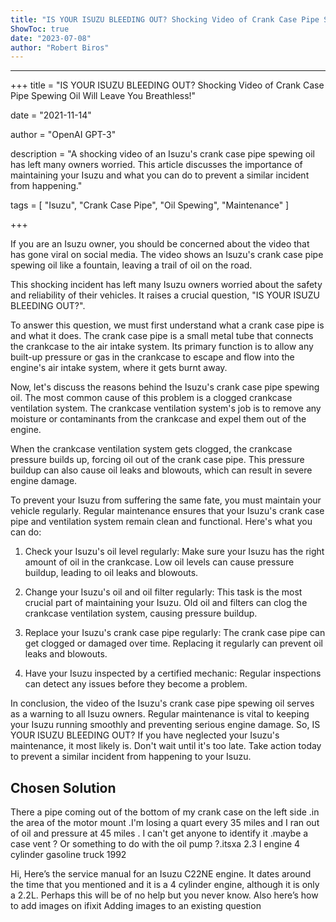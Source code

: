```yaml
---
title: "IS YOUR ISUZU BLEEDING OUT? Shocking Video of Crank Case Pipe Spewing Oil Will Leave You Breathless!"
ShowToc: true 
date: "2023-07-08"
author: "Robert Biros"
---
```

*****
+++
title = "IS YOUR ISUZU BLEEDING OUT? Shocking Video of Crank Case Pipe Spewing Oil Will Leave You Breathless!"

date = "2021-11-14"

author = "OpenAI GPT-3"

description = "A shocking video of an Isuzu's crank case pipe spewing oil has left many owners worried. This article discusses the importance of maintaining your Isuzu and what you can do to prevent a similar incident from happening."

tags = [
    "Isuzu",
    "Crank Case Pipe",
    "Oil Spewing",
    "Maintenance"
]

+++

If you are an Isuzu owner, you should be concerned about the video that has gone viral on social media. The video shows an Isuzu's crank case pipe spewing oil like a fountain, leaving a trail of oil on the road.

This shocking incident has left many Isuzu owners worried about the safety and reliability of their vehicles. It raises a crucial question, "IS YOUR ISUZU BLEEDING OUT?".

To answer this question, we must first understand what a crank case pipe is and what it does. The crank case pipe is a small metal tube that connects the crankcase to the air intake system. Its primary function is to allow any built-up pressure or gas in the crankcase to escape and flow into the engine's air intake system, where it gets burnt away.

Now, let's discuss the reasons behind the Isuzu's crank case pipe spewing oil. The most common cause of this problem is a clogged crankcase ventilation system. The crankcase ventilation system's job is to remove any moisture or contaminants from the crankcase and expel them out of the engine.

When the crankcase ventilation system gets clogged, the crankcase pressure builds up, forcing oil out of the crank case pipe. This pressure buildup can also cause oil leaks and blowouts, which can result in severe engine damage.

To prevent your Isuzu from suffering the same fate, you must maintain your vehicle regularly. Regular maintenance ensures that your Isuzu's crank case pipe and ventilation system remain clean and functional. Here's what you can do:

1. Check your Isuzu's oil level regularly: Make sure your Isuzu has the right amount of oil in the crankcase. Low oil levels can cause pressure buildup, leading to oil leaks and blowouts.

2. Change your Isuzu's oil and oil filter regularly: This task is the most crucial part of maintaining your Isuzu. Old oil and filters can clog the crankcase ventilation system, causing pressure buildup.

3. Replace your Isuzu's crank case pipe regularly: The crank case pipe can get clogged or damaged over time. Replacing it regularly can prevent oil leaks and blowouts.

4. Have your Isuzu inspected by a certified mechanic: Regular inspections can detect any issues before they become a problem.

In conclusion, the video of the Isuzu's crank case pipe spewing oil serves as a warning to all Isuzu owners. Regular maintenance is vital to keeping your Isuzu running smoothly and preventing serious engine damage. So, IS YOUR ISUZU BLEEDING OUT? If you have neglected your Isuzu's maintenance, it most likely is. Don't wait until it's too late. Take action today to prevent a similar incident from happening to your Isuzu.


## Chosen Solution
 There a pipe coming out of the bottom of my crank case on the left side .in the area of the motor mount .I'm losing a quart every 35 miles and I ran out of oil and pressure at 45 miles . I can't get anyone to identify it .maybe a case vent ? Or something to do with the oil pump ?.itsxa 2.3 l engine 4 cylinder gasoline truck  1992

 Hi,
Here’s the service manual for an Isuzu C22NE engine. It dates around the time that you mentioned and it is a 4 cylinder engine, although it is only a 2.2L.
Perhaps this will be of no help but you never know.
Also here’s how to add images on ifixit Adding images to an existing question




